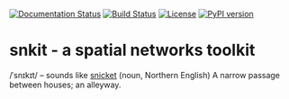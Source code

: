 [![Documentation Status](https://readthedocs.org/projects/snkit/badge/?version=latest)](https://snkit.readthedocs.io/en/latest/?badge=latest)
[![Build Status](https://travis-ci.com/tomalrussell/snkit.png?branch=master)](https://travis-ci.com/tomalrussell/snkit)
[![License](https://img.shields.io/pypi/l/snkit.svg)](https://opensource.org/licenses/MIT)
[![PyPI version](https://img.shields.io/pypi/v/snkit.svg)](https://pypi.org/project/snkit/)
<!--
TODO: enable after publication
[![Conda Forge version](https://anaconda.org/conda-forge/snkit/badges/version.svg)](https://anaconda.org/conda-forge/snkit)
-->

# snkit - a spatial networks toolkit

/ˈsnɪkɪt/ – sounds like [snicket](https://en.oxforddictionaries.com/definition/snicket) (noun,
Northern English) A narrow passage between houses; an alleyway.
